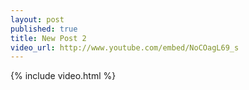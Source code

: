 ```yaml
---
layout: post
published: true
title: New Post 2
video_url: http://www.youtube.com/embed/NoCOagL69_s
---
```


{% include video.html %}
